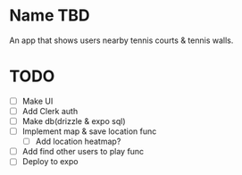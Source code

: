 # Name TBD
An app that shows users nearby tennis courts & tennis walls.

# TODO
- [ ] Make UI
- [ ] Add Clerk auth
- [ ] Make db(drizzle & expo sql)
- [ ] Implement map & save location func
   - [ ] Add location heatmap?
- [ ] Add find other users to play func
- [ ] Deploy to expo